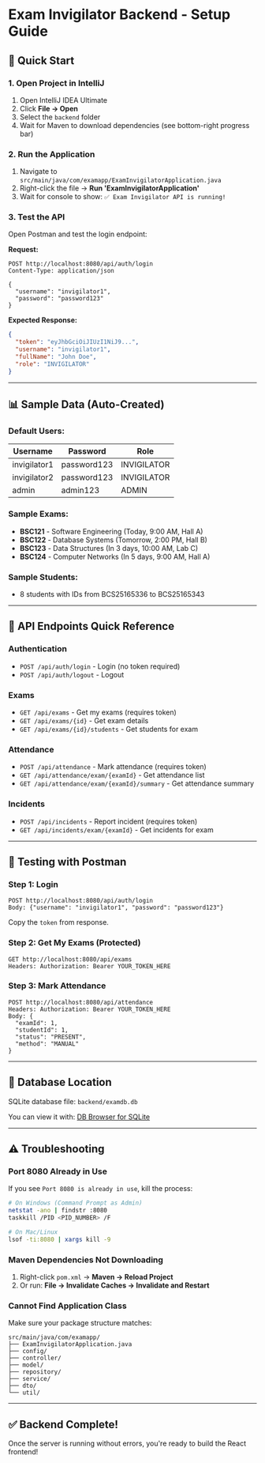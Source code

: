 # Exam Invigilator Backend - Setup Guide

## 🚀 Quick Start

### 1. Open Project in IntelliJ
1. Open IntelliJ IDEA Ultimate
2. Click **File → Open**
3. Select the `backend` folder
4. Wait for Maven to download dependencies (see bottom-right progress bar)

### 2. Run the Application
1. Navigate to `src/main/java/com/examapp/ExamInvigilatorApplication.java`
2. Right-click the file → **Run 'ExamInvigilatorApplication'**
3. Wait for console to show: `✅ Exam Invigilator API is running!`

### 3. Test the API
Open Postman and test the login endpoint:

**Request:**
```
POST http://localhost:8080/api/auth/login
Content-Type: application/json

{
  "username": "invigilator1",
  "password": "password123"
}
```

**Expected Response:**
```json
{
  "token": "eyJhbGciOiJIUzI1NiJ9...",
  "username": "invigilator1",
  "fullName": "John Doe",
  "role": "INVIGILATOR"
}
```

---

## 📊 Sample Data (Auto-Created)

### Default Users:
| Username | Password | Role |
|----------|----------|------|
| invigilator1 | password123 | INVIGILATOR |
| invigilator2 | password123 | INVIGILATOR |
| admin | admin123 | ADMIN |

### Sample Exams:
- **BSC121** - Software Engineering (Today, 9:00 AM, Hall A)
- **BSC122** - Database Systems (Tomorrow, 2:00 PM, Hall B)
- **BSC123** - Data Structures (In 3 days, 10:00 AM, Lab C)
- **BSC124** - Computer Networks (In 5 days, 9:00 AM, Hall A)

### Sample Students:
- 8 students with IDs from BCS25165336 to BCS25165343

---

## 🔧 API Endpoints Quick Reference

### Authentication
- `POST /api/auth/login` - Login (no token required)
- `POST /api/auth/logout` - Logout

### Exams
- `GET /api/exams` - Get my exams (requires token)
- `GET /api/exams/{id}` - Get exam details
- `GET /api/exams/{id}/students` - Get students for exam

### Attendance
- `POST /api/attendance` - Mark attendance (requires token)
- `GET /api/attendance/exam/{examId}` - Get attendance list
- `GET /api/attendance/exam/{examId}/summary` - Get attendance summary

### Incidents
- `POST /api/incidents` - Report incident (requires token)
- `GET /api/incidents/exam/{examId}` - Get incidents for exam

---

## 🧪 Testing with Postman

### Step 1: Login
```
POST http://localhost:8080/api/auth/login
Body: {"username": "invigilator1", "password": "password123"}
```
Copy the `token` from response.

### Step 2: Get My Exams (Protected)
```
GET http://localhost:8080/api/exams
Headers: Authorization: Bearer YOUR_TOKEN_HERE
```

### Step 3: Mark Attendance
```
POST http://localhost:8080/api/attendance
Headers: Authorization: Bearer YOUR_TOKEN_HERE
Body: {
  "examId": 1,
  "studentId": 1,
  "status": "PRESENT",
  "method": "MANUAL"
}
```

---

## 📁 Database Location
SQLite database file: `backend/examdb.db`

You can view it with: [DB Browser for SQLite](https://sqlitebrowser.org/)

---

## ⚠️ Troubleshooting

### Port 8080 Already in Use
If you see `Port 8080 is already in use`, kill the process:
```bash
# On Windows (Command Prompt as Admin)
netstat -ano | findstr :8080
taskkill /PID <PID_NUMBER> /F

# On Mac/Linux
lsof -ti:8080 | xargs kill -9
```

### Maven Dependencies Not Downloading
1. Right-click `pom.xml` → **Maven → Reload Project**
2. Or run: **File → Invalidate Caches → Invalidate and Restart**

### Cannot Find Application Class
Make sure your package structure matches:
```
src/main/java/com/examapp/
├── ExamInvigilatorApplication.java
├── config/
├── controller/
├── model/
├── repository/
├── service/
├── dto/
└── util/
```

---

## ✅ Backend Complete!
Once the server is running without errors, you're ready to build the React frontend!